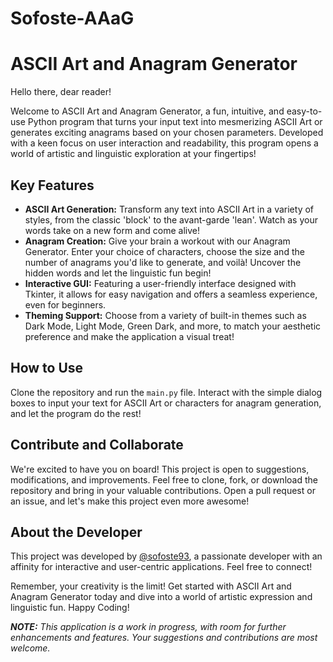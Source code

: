 # Sofoste-AAaG
# ASCII Art and Anagram Generator

Hello there, dear reader!

Welcome to ASCII Art and Anagram Generator, a fun, intuitive, and easy-to-use Python program that turns your input text into mesmerizing ASCII Art or generates exciting anagrams based on your chosen parameters. Developed with a keen focus on user interaction and readability, this program opens a world of artistic and linguistic exploration at your fingertips!

## Key Features

* **ASCII Art Generation:** Transform any text into ASCII Art in a variety of styles, from the classic 'block' to the avant-garde 'lean'. Watch as your words take on a new form and come alive!
* **Anagram Creation:** Give your brain a workout with our Anagram Generator. Enter your choice of characters, choose the size and the number of anagrams you'd like to generate, and voilà! Uncover the hidden words and let the linguistic fun begin!
* **Interactive GUI:** Featuring a user-friendly interface designed with Tkinter, it allows for easy navigation and offers a seamless experience, even for beginners.
* **Theming Support:** Choose from a variety of built-in themes such as Dark Mode, Light Mode, Green Dark, and more, to match your aesthetic preference and make the application a visual treat!

## How to Use

Clone the repository and run the `main.py` file. Interact with the simple dialog boxes to input your text for ASCII Art or characters for anagram generation, and let the program do the rest!

## Contribute and Collaborate

We're excited to have you on board! This project is open to suggestions, modifications, and improvements. Feel free to clone, fork, or download the repository and bring in your valuable contributions. Open a pull request or an issue, and let's make this project even more awesome!

## About the Developer

This project was developed by [@sofoste93](https://github.com/sofoste93), a passionate developer with an affinity for interactive and user-centric applications. Feel free to connect!

Remember, your creativity is the limit! Get started with ASCII Art and Anagram Generator today and dive into a world of artistic expression and linguistic fun. Happy Coding!

_**NOTE:** This application is a work in progress, with room for further enhancements and features. Your suggestions and contributions are most welcome._
